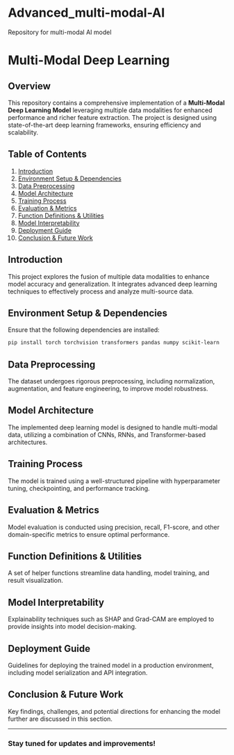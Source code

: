 # Advanced_multi-modal-AI
Repository for multi-modal AI model
# Multi-Modal Deep Learning

## Overview
This repository contains a comprehensive implementation of a **Multi-Modal Deep Learning Model** leveraging multiple data modalities for enhanced performance and richer feature extraction. The project is designed using state-of-the-art deep learning frameworks, ensuring efficiency and scalability.

## Table of Contents
1. [Introduction](#introduction)
2. [Environment Setup & Dependencies](#environment-setup--dependencies)
3. [Data Preprocessing](#data-preprocessing)
4. [Model Architecture](#model-architecture)
5. [Training Process](#training-process)
6. [Evaluation & Metrics](#evaluation--metrics)
7. [Function Definitions & Utilities](#function-definitions--utilities)
8. [Model Interpretability](#model-interpretability)
9. [Deployment Guide](#deployment-guide)
10. [Conclusion & Future Work](#conclusion--future-work)

## Introduction
This project explores the fusion of multiple data modalities to enhance model accuracy and generalization. It integrates advanced deep learning techniques to effectively process and analyze multi-source data.

## Environment Setup & Dependencies
Ensure that the following dependencies are installed:
```bash
pip install torch torchvision transformers pandas numpy scikit-learn
```

## Data Preprocessing
The dataset undergoes rigorous preprocessing, including normalization, augmentation, and feature engineering, to improve model robustness.

## Model Architecture
The implemented deep learning model is designed to handle multi-modal data, utilizing a combination of CNNs, RNNs, and Transformer-based architectures.

## Training Process
The model is trained using a well-structured pipeline with hyperparameter tuning, checkpointing, and performance tracking.

## Evaluation & Metrics
Model evaluation is conducted using precision, recall, F1-score, and other domain-specific metrics to ensure optimal performance.

## Function Definitions & Utilities
A set of helper functions streamline data handling, model training, and result visualization.

## Model Interpretability
Explainability techniques such as SHAP and Grad-CAM are employed to provide insights into model decision-making.

## Deployment Guide
Guidelines for deploying the trained model in a production environment, including model serialization and API integration.

## Conclusion & Future Work
Key findings, challenges, and potential directions for enhancing the model further are discussed in this section.

---
###  Stay tuned for updates and improvements!

